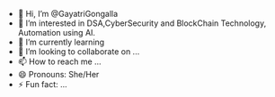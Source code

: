 - 👋 Hi, I’m @GayatriGongalla
- 👀 I’m interested in DSA,CyberSecurity and BlockChain Technology, Automation using AI.
- 🌱 I’m currently learning 
- 💞️ I’m looking to collaborate on ...
- 📫 How to reach me ...
- 😄 Pronouns: She/Her
- ⚡ Fun fact: ...

<!---
GayatriGongalla/GayatriGongalla is a ✨ special ✨ repository because its `README.md` (this file) appears on your GitHub profile.
You can click the Preview link to take a look at your changes.
--->
